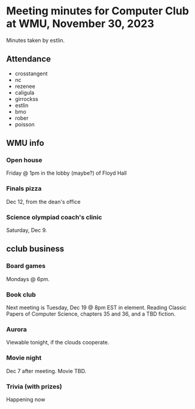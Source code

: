 # Meeting minutes for Computer Club at WMU, November 30, 2023
Minutes taken by estlin.

## Attendance
* crosstangent
* nc
* rezenee
* caligula
* girrockss
* estlin
* bmo
* rober
* poisson

## WMU info

### Open house
Friday @ 1pm in the lobby (maybe?) of Floyd Hall

### Finals pizza
Dec 12, from the dean's office

### Science olympiad coach's clinic
Saturday, Dec 9. 

## cclub business

### Board games
Mondays @ 6pm. 

### Book club
Next meeting is Tuesday, Dec 19 @ 8pm EST in element. Reading Classic Papers of Computer Science, chapters 35 and 36, and a TBD fiction. 

### Aurora
Viewable tonight, if the clouds cooperate. 

### Movie night
Dec 7 after meeting. Movie TBD. 

### Trivia (with prizes) 
Happening now
